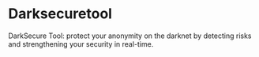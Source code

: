 # Darksecuretool
DarkSecure Tool: protect your anonymity on the darknet by detecting risks and strengthening your security in real-time.
